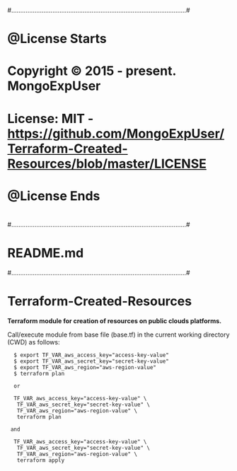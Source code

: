 #..................................................................................................#
#                                                                                                  #
#  @License Starts                                                                                 #
#                                                                                                  #
#  Copyright © 2015 - present. MongoExpUser                                                        #
#                                                                                                  #
#  License: MIT - https://github.com/MongoExpUser/Terraform-Created-Resources/blob/master/LICENSE  #
#                                                                                                  #
#  @License Ends                                                                                   #
#                                                                                                  #  
#..................................................................................................#
#  README.md                                                                                       #
#..................................................................................................#


# Terraform-Created-Resources

<strong>Terraform module for creation of resources on public clouds platforms.</strong>

                                                                                 
Call/execute module from base file (base.tf) in the current working directory (CWD) as follows:                                  
```hcl
  $ export TF_VAR_aws_access_key="access-key-value"
  $ export TF_VAR_aws_secret_key="secret-key-value"
  $ export TF_VAR_aws_region="aws-region-value"
  $ terraform plan
  
  or
                                                                                   
  TF_VAR_aws_access_key="access-key-value" \                                         
   TF_VAR_aws_secret_key="secret-key-value" \                                        
   TF_VAR_aws_region="aws-region-value" \                                            
   terraform plan                                                                    
                                                                                    
 and                                                                                 
                                                                                    
  TF_VAR_aws_access_key="access-key-value" \                                         
   TF_VAR_aws_secret_key="secret-key-value" \                                        
   TF_VAR_aws_region="aws-region-value" \                                            
   terraform apply                                                                   
```


